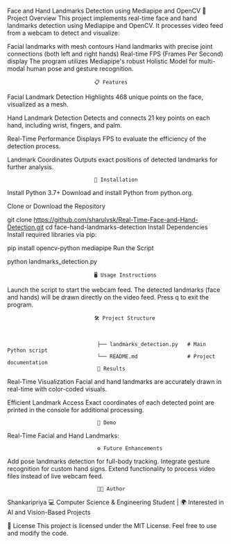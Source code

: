  Face and Hand Landmarks Detection using Mediapipe and OpenCV
                                🚀 Project Overview
This project implements real-time face and hand landmarks detection using Mediapipe and OpenCV. It processes video feed from a webcam to detect and visualize:

Facial landmarks with mesh contours
Hand landmarks with precise joint connections (both left and right hands)
Real-time FPS (Frames Per Second) display
The program utilizes Mediapipe's robust Holistic Model for multi-modal human pose and gesture recognition.

                                📋 Features
Facial Landmark Detection
Highlights 468 unique points on the face, visualized as a mesh.

Hand Landmark Detection
Detects and connects 21 key points on each hand, including wrist, fingers, and palm.

Real-Time Performance
Displays FPS to evaluate the efficiency of the detection process.

Landmark Coordinates
Outputs exact positions of detected landmarks for further analysis.

                                🔧 Installation
Install Python 3.7+
Download and install Python from python.org.

Clone or Download the Repository

git clone https://github.com/sharulvsk/Real-Time-Face-and-Hand-Detection.git
cd face-hand-landmarks-detection
Install Dependencies Install required libraries via pip:

pip install opencv-python mediapipe
Run the Script

python landmarks_detection.py

                                🖥️ Usage Instructions
                                
Launch the script to start the webcam feed.
The detected landmarks (face and hands) will be drawn directly on the video feed.
Press q to exit the program.

                                🛠️ Project Structure


          
                                 ├── landmarks_detection.py   # Main Python script
                                 └── README.md                # Project documentation
                                 🌟 Results
Real-Time Visualization
Facial and hand landmarks are accurately drawn in real-time with color-coded visuals.

Efficient Landmark Access
Exact coordinates of each detected point are printed in the console for additional processing.

                                 📸 Demo
                                 
Real-Time Facial and Hand Landmarks:

                                 ⚙️ Future Enhancements
                                 
Add pose landmarks detection for full-body tracking.
Integrate gesture recognition for custom hand signs.
Extend functionality to process video files instead of live webcam feed.

                                 🧑‍💻 Author
                                 
Shankaripriya
💻 Computer Science & Engineering Student | 🌍 Interested in AI and Vision-Based Projects

📝 License
This project is licensed under the MIT License. Feel free to use and modify the code.
